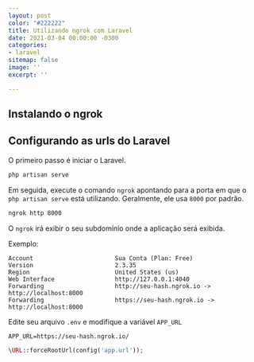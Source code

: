 ```yaml
---
layout: post
color: "#222222"
title: Utilizando ngrok com Laravel
date: 2021-03-04 00:00:00 -0300
categories:
- laravel
sitemap: false
image: ''
excerpt: ''

---
```

## Instalando o ngrok

## Configurando as urls do Laravel

O primeiro passo é iniciar o Laravel.

```bash
php artisan serve
```

Em seguida, execute o comando `ngrok` apontando para a porta em que o `php artisan serve` está utilizando. Geralmente, ele usa `8000` por padrão.

```bash
ngrok http 8000
```

O `ngrok` irá exibir o seu subdomínio onde a aplicação será exibida.

Exemplo:

```text
Account                       Sua Conta (Plan: Free)                                
Version                       2.3.35                                                      
Region                        United States (us)                                          
Web Interface                 http://127.0.0.1:4040                                       
Forwarding                    http://seu-hash.ngrok.io -> http://localhost:8000
Forwarding                    https://seu-hash.ngrok.io -> http://localhost:8000 
```

Edite seu arquivo `.env` e modifique a variável `APP_URL`

```env
APP_URL=https://seu-hash.ngrok.io/
```

```php
\URL::forceRootUrl(config('app.url'));
```